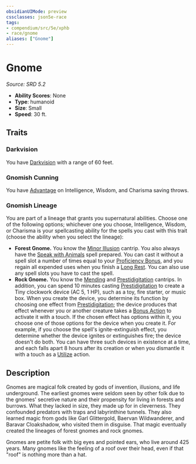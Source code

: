 ```yaml
---
obsidianUIMode: preview
cssclasses: json5e-race
tags:
- compendium/src/5e/xphb
- race/gnome
aliases: ["Gnome"]
---
```

# Gnome
*Source: SRD 5.2*  

- **Ability Scores**: None
- **Type**: humanoid
- **Size**: Small
- **Speed**: 30 ft.

## Traits

### Darkvision

You have [Darkvision](senses.md#Darkvision) with a range of 60 feet.

### Gnomish Cunning

You have [Advantage](advantage-xphb.md) on Intelligence, Wisdom, and Charisma saving throws.

### Gnomish Lineage

You are part of a lineage that grants you supernatural abilities. Choose one of the following options; whichever one you choose, Intelligence, Wisdom, or Charisma is your spellcasting ability for the spells you cast with this trait (choose the ability when you select the lineage):

- **Forest Gnome.** You know the [Minor Illusion](minor-illusion-xphb.md) cantrip. You also always have the [Speak with Animals](speak-with-animals-xphb.md) spell prepared. You can cast it without a spell slot a number of times equal to your [Proficiency Bonus](proficiency-xphb.md), and you regain all expended uses when you finish a [Long Rest](long-rest-xphb.md). You can also use any spell slots you have to cast the spell.  
- **Rock Gnome.** You know the [Mending](mending-xphb.md) and [Prestidigitation](prestidigitation-xphb.md) cantrips. In addition, you can spend 10 minutes casting [Prestidigitation](prestidigitation-xphb.md) to create a Tiny clockwork device (AC 5, 1 HP), such as a toy, fire starter, or music box. When you create the device, you determine its function by choosing one effect from [Prestidigitation](prestidigitation-xphb.md); the device produces that effect whenever you or another creature takes a [Bonus Action](bonus-action-xphb.md) to activate it with a touch. If the chosen effect has options within it, you choose one of those options for the device when you create it. For example, if you choose the spell's ignite-extinguish effect, you determine whether the device ignites or extinguishes fire; the device doesn't do both. You can have three such devices in existence at a time, and each falls apart 8 hours after its creation or when you dismantle it with a touch as a [Utilize](actions.md#Utilize) action.  

## Description

Gnomes are magical folk created by gods of invention, illusions, and life underground. The earliest gnomes were seldom seen by other folk due to the gnomes' secretive nature and their propensity for living in forests and burrows. What they lacked in size, they made up for in cleverness. They confounded predators with traps and labyrinthine tunnels. They also learned magic from gods like Garl Glittergold, Baervan Wildwanderer, and Baravar Cloakshadow, who visited them in disguise. That magic eventually created the lineages of forest gnomes and rock gnomes.

Gnomes are petite folk with big eyes and pointed ears, who live around 425 years. Many gnomes like the feeling of a roof over their head, even if that "roof" is nothing more than a hat.